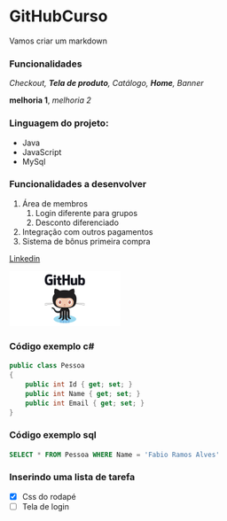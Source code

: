 # GitHubCurso

Vamos criar um markdown 

### Funcionalidades

_Checkout, __Tela de produto__, Catálogo, **Home**, Banner_

__melhoria 1__, _melhoria 2_

### Linguagem do projeto:

* Java
* JavaScript
* MySql

### Funcionalidades a desenvolver
1. Área de membros
    1. Login diferente para grupos
    2. Desconto diferenciado
2. Integração com outros pagamentos
3. Sistema de bônus primeira compra


<!--<img src="img/Github Header.png" width="200" alt="GitHub">-->


[Linkedin](https://www.linkedin.com/in/fabio-ramos-alves-28013271/)


[<img src="img/Github Header.png" width="200" alt="GitHub">](https://github.com/fabioramosalves)


### Código exemplo c#
```c#
public class Pessoa
{
    public int Id { get; set; }
    public int Name { get; set; }
    public int Email { get; set; }
}
```

### Código exemplo sql
```sql
SELECT * FROM Pessoa WHERE Name = 'Fabio Ramos Alves'
```

### Inserindo uma lista de tarefa

- [x] Css do rodapé
- [ ] Tela de login